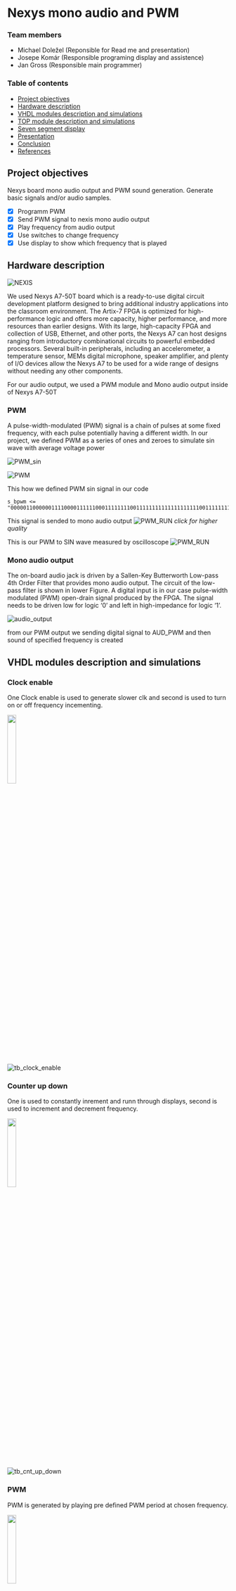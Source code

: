 # Nexys mono audio and PWM

### Team members

* Michael Doležel (Reponsible for Read me and presentation)
* Josepe Komár (Responsible programing display and assistence)
* Jan Gross (Responsible main programmer)

### Table of contents

* [Project objectives](#objectives)
* [Hardware description](#hardware)
* [VHDL modules description and simulations](#modules)
* [TOP module description and simulations](#top)
* [Seven segment display](#7seg)
* [Presentation](#Presentation)
* [Conclusion](#Conclusion)
* [References](#references)

<a name="objectives"></a>

## Project objectives

Nexys board mono audio output and PWM sound generation. Generate basic signals and/or audio samples.
- [x] Programm PWM 
- [x] Send PWM signal to nexis mono audio output 
- [x] Play frequency from audio output 
- [X] Use switches to change frequency
- [X] Use display to show which frequency that is played

<a name="hardware"></a>

## Hardware description

![NEXIS](https://github.com/MichaelDolezel/Nexys_audio_team3/blob/55c8a85e83d038743d6e73572ef6b09657bc0c3a/Images/NEXIS.webp)

We used Nexys A7-50T board which is a ready-to-use digital circuit development platform designed to bring additional industry applications into the classroom environment. The Artix-7 FPGA is optimized for high-performance logic and offers more capacity, higher performance, and more resources than earlier designs. With its large, high-capacity FPGA and collection of USB, Ethernet, and other ports, the Nexys A7 can host designs ranging from introductory combinational circuits to powerful embedded processors. Several built-in peripherals, including an accelerometer, a temperature sensor, MEMs digital microphone, speaker amplifier, and plenty of I/O devices allow the Nexys A7 to be used for a wide range of designs without needing any other components.

For our audio output, we used a PWM module and Mono audio output inside of Nexys A7-50T

### PWM
A pulse-width-modulated (PWM) signal is a chain of pulses at some fixed frequency, with each pulse potentially having a different width. In our project, we defined PWM as a series of ones and zeroes to simulate sin wave with average voltage power

![PWM_sin](https://github.com/MichaelDolezel/Nexys_audio_team3/blob/cdd420cd77fd5c92d149b2df3138ece0ead66427/Images/PWMsin.gif)

![PWM](https://github.com/MichaelDolezel/Nexys_audio_team3/blob/530bbdf4d08f2d4a06117ef1224f8c023a193075/Images/pwm.png)
 
 This how we defined PWM sin signal in our code
 ```
 s_bpwm <= "0000011000000111100001111110001111111100111111111111111111110011111111000111111000011110000001100000";
 ```
This signal is sended to mono audio output
![PWM_RUN](https://github.com/MichaelDolezel/Nexys_audio_team3/blob/d698a5aaf73def34203ece4286601769a9bacf8b/Images/PWM_run.png)
*click for higher quality*


This is our PWM to SIN wave measured by oscilloscope
![PWM_RUN](https://github.com/MichaelDolezel/Nexys_audio_team3/blob/cd30675920f1173972ab62ab81257ebf6e5db358/Images/SIN_osc.png)


### Mono audio output
The on-board audio jack is driven by a Sallen-Key Butterworth Low-pass 4th Order Filter that provides mono audio output. The circuit of the low-pass filter is shown in lower Figure. A digital input is in our case pulse-width modulated (PWM) open-drain signal produced by the FPGA. The signal needs to be driven low for logic ‘0’ and left in high-impedance for logic ‘1’.

![audio_output](https://github.com/MichaelDolezel/Nexys_audio_team3/blob/ad62c287599a18863b616133deb6df3945e61855/Images/audio_out.png)

from our PWM output we sending digital signal to AUD_PWM and then sound of specified frequency is created 

<a name="modules"></a>

## VHDL modules description and simulations
<a name="top"></a>


### Clock enable
One Clock enable is used to generate slower clk and  second is used to turn on or off frequency incementing.


<img src="https://github.com/MichaelDolezel/Nexys_audio_team3/blob/main/Images/clock_enable1.png" width=20% height=20%>

![tb_clock_enable](https://github.com/MichaelDolezel/Nexys_audio_team3/blob/58db1edd96f7bf318f3bdf637d427c6af9df9508/Images/tb_clock_enable%20.png)


 
### Counter up down

One is used to constantly inrement and runn through displays, second is used to increment and decrement frequency.

<img src="https://github.com/MichaelDolezel/Nexys_audio_team3/blob/main/Images/cnt_up_down1.png" width=20% height=20%>

![tb_cnt_up_down](https://github.com/MichaelDolezel/Nexys_audio_team3/blob/58db1edd96f7bf318f3bdf637d427c6af9df9508/Images/tb_cnt_up_down.png)



### PWM

PWM is generated by playing pre defined PWM period at chosen frequency.


<img src="https://github.com/MichaelDolezel/Nexys_audio_team3/blob/main/Images/PWM1.png" width=20% height=20%>

![PWM_RUN](https://github.com/MichaelDolezel/Nexys_audio_team3/blob/d698a5aaf73def34203ece4286601769a9bacf8b/Images/PWM_run.png)


```
   s_bpwm <= "0000011000000111100001111110001111111100111111111111111111110011111111000111111000011110000001100000";

    p_cnt_up_down : process(clk)
    begin                
        if rising_edge(clk) then    -- Synchronous process
--reset  
            if (reset = '1') then                       -- High active reset 
                cnt_local <= 0; -- Clear all bits
                PWM_o       <= '0';                    -- Set output to zero
            end if; 
--            
            if   (freq_step_i = "0001") then clk_loop <= 10000; f_disp_o <= 100;            
            elsif(freq_step_i = "0010") then clk_loop <= 5000;  f_disp_o <= 200;
            elsif(freq_step_i = "0011") then clk_loop <= 3333;  f_disp_o <= 300;
            elsif(freq_step_i = "0100") then clk_loop <= 2000;  f_disp_o <= 500;
            elsif(freq_step_i = "0101") then clk_loop <= 1250;  f_disp_o <= 800;
            elsif(freq_step_i = "0110") then clk_loop <= 1000;  f_disp_o <= 1000;
            elsif(freq_step_i = "0111") then clk_loop <= 500;   f_disp_o <= 2000;
            elsif(freq_step_i = "1000") then clk_loop <= 200;   f_disp_o <= 5000;
            elsif(freq_step_i = "1001") then clk_loop <= 125;   f_disp_o <= 8000;
            elsif(freq_step_i = "1010") then clk_loop <= 100;   f_disp_o <= 10000;
            elsif(freq_step_i = "1011") then clk_loop <= 67;    f_disp_o <= 15000;       
            else  
                clk_loop <= 1000; f_disp_o <= 1000;
            end if;    
--   
            ctn_pwm_loc <= ctn_pwm_loc + 1;             --frequency when to play 100 bits
                if (ctn_pwm_loc = clk_loop) then
                    if (cnt_local = 100) then
                        cnt_local <= 1;                            
                    else
                        PWM_o <=  s_bpwm(cnt_local);    --reads bits one after another
                        cnt_local <= cnt_local + 1;     --increment every loop                                  
                    end if;
                    ctn_pwm_loc <= 0;
                end if;
        end if;
    end process p_cnt_up_down;
 ```

### Seven segment display
Displays number from table on the left and chosen frequency onthe right in HZ.
![8-digit driver testbench for 7seg](https://github.com/MichaelDolezel/Nexys_audio_team3/blob/12781211ea2ced8741e33b7a120736073e1b5053/Images/8-digit%20driver%20testbench%20for%207seg%20.png)

![8digit addon](https://github.com/MichaelDolezel/Nexys_audio_team3/blob/12781211ea2ced8741e33b7a120736073e1b5053/Images/8digit%20addon.png)

## TOP module description
### VHDL SCHEME
Top module module is used to route signal between blocks.
![audio_output](https://github.com/MichaelDolezel/Nexys_audio_team3/blob/main/Images/schematic1.png)
*click for higher quality*


 ## Seven segment display
<a name="7seg">
 
On the left is number from the table below and on the right part is a frequency
 
 ###### For 100Hz
 
![7segm_100Hz](https://github.com/MichaelDolezel/Nexys_audio_team3/blob/f28a9680544e8c146b08051935da4f34bbadbde0/Images/7segm_100Hz.jpg)
 
 ###### For 15000 Hz
 
![7segm_1500Hz](https://github.com/MichaelDolezel/Nexys_audio_team3/blob/1f049542906e1784e22b6be0b1a1250f6f9281da/Images/7segm_15000Hz.jpg)
 
 
| **number on 7seg** | **frequency [Hz]** |**period [s]** | 
| :-: | :-: | :-: |
| 1 | 100 | 0,01 |
| 2 | 200 | 0,005 |
| 3 | 300 | 0,0033 |
| 4 | 500 | 0,002 |
| 5 | 800 | 0,00125 |
| 6 | 1000 | 0,001 |
| 7 | 2000 | 0,0005 |
| 8 | 5000 | 0,0002 | 
| 9 | 8000 | 0,000125 |
| a | 10000 | 0,0001 |
| b | 15000 | 0,000066 |



<a name="Presentation"></a>
## Presentation video  

This is a link to our presentation [Presentation](https://www.youtube.com/watch?v=dQw4w9WgXcQ)

 <a name="Conclusion"></a>
 
## Conclusion
 
We managed to generate sound and change frequency in real time with switches, we also managed to display the choosen frequency in 8 digit display. Unfortunetly incrementing frequency when freq_step_i 4th bit is changing from 0 to 1 sound stops for 20 sec, after reset sound also stops for 20 seconds. **Be carefull with volume**
 
 
<a name="references"></a>

## References

1. We gathered some info about Nexis modules from this reference manual [Nexys A7 Reference Manual](https://digilent.com/reference/programmable-logic/nexys-a7/reference-manual)
 
2. Inspiration about PWM wave form [PWM](https://vhdlwhiz.com/pwm-controller/)
 
3. We modified and used principles from lab6 and lab7 [counter](https://github.com/tomas-fryza/digital-electronics-1/tree/master/labs/06-counter)
 [display driver](https://github.com/tomas-fryza/digital-electronics-1/tree/master/labs/07-display_driver)
 
 
